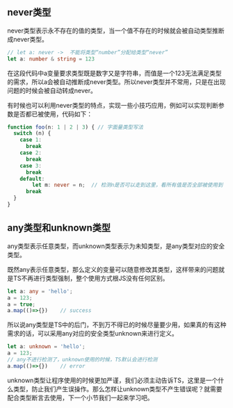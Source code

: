 
## never类型

never类型表示永不存在的值的类型，当一个值不存在的时候就会被自动类型推断成never类型。

```TypeScript
// let a: never ->  不能将类型“number”分配给类型“never”
let a: number & string = 123
```

在这段代码中a变量要求类型既是数字又是字符串，而值是一个123无法满足类型的需求，所以a会被自动推断成never类型。所以never类型并不常用，只是在出现问题的时候会被自动转成never。

有时候也可以利用never类型的特点，实现一些小技巧应用，例如可以实现判断参数是否都已被使用，代码如下：

```TypeScript
function foo(n: 1 | 2 | 3) { // 字面量类型写法
  switch (n) {
    case 1:
      break
    case 2:
      break
    case 3:
      break
    default:
        let m: never = n;  // 检测n是否可以走到这里，看所有值是否全部被使用到
      break
  }
}
```

## any类型和unknown类型

any类型表示任意类型，而unknown类型表示为未知类型，是any类型对应的安全类型。

既然any表示任意类型，那么定义的变量可以随意修改其类型，这样带来的问题就是TS不再进行类型强制，整个使用方式根JS没有任何区别。

```TypeScript
let a: any = 'hello';
a = 123;
a = true;
a.map(()=>{})    // success
```

所以说any类型是TS中的后门，不到万不得已的时候尽量要少用，如果真的有这种需求的话，可以采用any对应的安全类型unknown来进行定义。

```TypeScript
let a: unknown = 'hello';
a = 123;
// any不进行检测了，unknown使用的时候，TS默认会进行检测
a.map(()=>{})    // error
```

unknown类型让程序使用的时候更加严谨，我们必须主动告诉TS，这里是一个什么类型，防止我们产生误操作。那么怎样让unknown类型不产生错误呢？就需要配合类型断言去使用，下一个小节我们一起来学习吧。